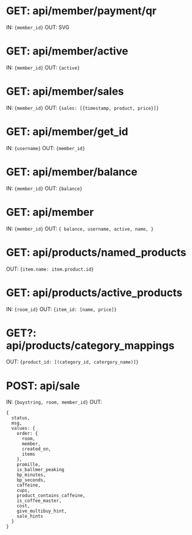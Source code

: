 # GET: api/member/payment/qr
IN: ```{member_id}```
OUT: SVG
# GET: api/member/active
IN: ```{member_id}```
OUT: ```{active}```
# GET: api/member/sales
IN: ```{member_id}```
OUT: ```{sales: [{timestamp, product, price}]}```
# GET: api/member/get_id
IN: ```{username}```
OUT: ```{member_id}```
# GET: api/member/balance
IN: ```{member_id}```
OUT: ```{balance}```
# GET: api/member
IN: ```{member_id}```
OUT: ```{
    balance,
    username,
    active,
    name,
}```
# GET: api/products/named_products
OUT: ```{item.name: item.product.id}```
# GET: api/products/active_products
IN: ```{room_id}```
OUT: ```{item_id: [name, price]}```
# GET?: api/products/category_mappings
OUT: ```{product_id: [(category_id, catergory_name)]}```
# POST: api/sale 

IN: ```{buystring, room, member_id}```
OUT:
```
{
  status,
  msg,
  values: {
    order: {
      room,
      member,
      created_on,
      items
    },
    promille,
    is_ballmer_peaking
    bp_minutes,
    bp_seconds,
    caffeine,
    cups,
    product_contains_caffeine,
    is_coffee_master,
    cost,
    give_multibuy_hint,
    sale_hints
  }
}
```